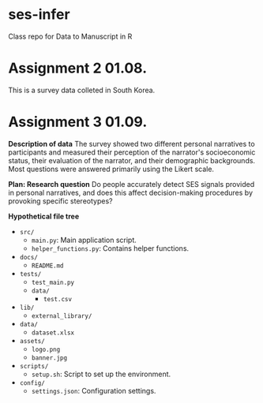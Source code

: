 # ses-infer
Class repo for Data to Manuscript in R

# Assignment 2 01.08.

This is a survey data colleted in South Korea.

# Assignment 3 01.09.

**Description of data**
The survey showed two different personal narratives to participants and measured their perception of the narrator's socioeconomic status, their evaluation of the narrator, and their demographic backgrounds. Most questions were answered primarily using the Likert scale.

**Plan: Research question**
Do people accurately detect SES signals provided in personal narratives, and does this affect decision-making procedures by provoking specific stereotypes?

**Hypothetical file tree**
- `src/`
  - `main.py`: Main application script.
  - `helper_functions.py`: Contains helper functions.
- `docs/`
  - `README.md`
- `tests/`
  - `test_main.py`
  - `data/`
    - `test.csv`
- `lib/`
  - `external_library/`
- `data/`
  - `dataset.xlsx`
- `assets/`
  - `logo.png`
  - `banner.jpg`
- `scripts/`
  - `setup.sh`: Script to set up the environment.
- `config/`
  - `settings.json`: Configuration settings.

